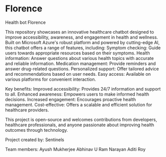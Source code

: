 # Florence
Health bot Florence

This repository showcases an innovative healthcare chatbot designed to improve accessibility, awareness, and engagement in health and wellness. Built on Microsoft Azure's robust platform and powered by cutting-edge AI, this chatbot offers a range of features, including:
Symptom checking: Guide users towards appropriate resources based on their symptoms.
Health information: Answer questions about various health topics with accurate and reliable information.
Medication management: Provide reminders and answer drug-related questions.
Personalized support: Offer tailored advice and recommendations based on user needs.
Easy access: Available on various platforms for convenient interaction.

Key benefits:
Improved accessibility: Provides 24/7 information and support to all.
Enhanced awareness: Empowers users to make informed health decisions.
Increased engagement: Encourages proactive health management.
Cost-effective: Offers a scalable and efficient solution for healthcare providers.

This project is open-source and welcomes contributions from developers, healthcare professionals, and anyone passionate about improving health outcomes through technology.

Project created by: Sentinels


Team members:
Ayush Mukherjee
Abhinav U
Ram Narayan
Aditi Roy
